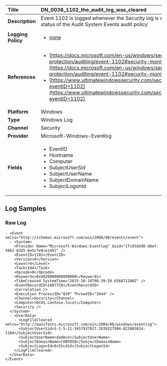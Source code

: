 | Title              | DN_0038_1102_the_audit_log_was_cleared       |
|:-------------------|:------------------|
| **Description**    | Event 1102 is logged whenever the Security log is cleared,  REGARDLESS of the status of the Audit System Events audit policy |
| **Logging Policy** | <ul><li>[none](../Logging_Policies/none.md)</li></ul> |
| **References**     | <ul><li>[https://docs.microsoft.com/en-us/windows/security/threat-protection/auditing/event-1102#security-monitoring-recommendations](https://docs.microsoft.com/en-us/windows/security/threat-protection/auditing/event-1102#security-monitoring-recommendations)</li><li>[https://www.ultimatewindowssecurity.com/securitylog/encyclopedia/event.aspx?eventID=1102](https://www.ultimatewindowssecurity.com/securitylog/encyclopedia/event.aspx?eventID=1102)</li></ul> |
| **Platform**       | Windows    |
| **Type**           | Windows Log        |
| **Channel**        | Security     |
| **Provider**       | Microsoft-Windows-Eventlog    |
| **Fields**         | <ul><li>EventID</li><li>Hostname</li><li>Computer</li><li>SubjectUserSid</li><li>SubjectUserName</li><li>SubjectDomainName</li><li>SubjectLogonId</li></ul> |


## Log Samples

### Raw Log

```
- <Event xmlns="http://schemas.microsoft.com/win/2004/08/events/event">
  - <System>
    <Provider Name="Microsoft-Windows-Eventlog" Guid="{fc65ddd8-d6ef-4962-83d5-6e5cfe9ce148}" /> 
    <EventID>1102</EventID> 
    <Version>0</Version> 
    <Level>4</Level> 
    <Task>104</Task> 
    <Opcode>0</Opcode> 
    <Keywords>0x4020000000000000</Keywords> 
    <TimeCreated SystemTime="2015-10-16T00:39:58.656871200Z" /> 
    <EventRecordID>1087729</EventRecordID> 
    <Correlation /> 
    <Execution ProcessID="820" ThreadID="2644" /> 
    <Channel>Security</Channel> 
    <Computer>DC01.contoso.local</Computer> 
    <Security /> 
  </System>
  - <UserData>
    - <LogFileCleared xmlns="http://manifests.microsoft.com/win/2004/08/windows/eventlog">
      <SubjectUserSid>S-1-5-21-3457937927-2839227994-823803824-1104</SubjectUserSid> 
      <SubjectUserName>dadmin</SubjectUserName> 
      <SubjectDomainName>CONTOSO</SubjectDomainName> 
      <SubjectLogonId>0x55cd1d</SubjectLogonId> 
    </LogFileCleared>
  </UserData>
</Event>

```




